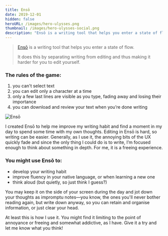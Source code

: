 ```yaml
---
title: Ensō
date: 2019-12-01
hidden: false
heroURL: /images/hero-ulysses.png
thumbnail: /images/hero-ulysses-social.png
description: "Ensō is a writing tool that helps you enter a state of flow."
---
```


> <a href="https://enso.sonnet.io" target="_blank">Ensō</a> is a writing tool that helps you enter a state of flow.
>
> It does this by separating writing from editing and thus making it harder for you to edit yourself.

### The rules of the game:

1. you can't select text
2. you can edit only a character at a time
3. only a few last lines are visible as you type, fading away and losing their importance
4. you can download and review your text when you’re done writing

![Ensō](/images/ulysses-fox.png)

I created Ensō to help me improve my writing habit and find a moment in my day to spend some time with my own thoughts. Editing in Ensō is hard, so writing can be easier. Generally, as I use it, the annoying bits of the UX quickly fade and since the only thing I could do is to write, I’m focused enough to think about something in depth. For me, it is a freeing experience.

### You might use Ensō to:

- develop your writing habit
- improve fluency in your native language, or when learning a new one
- think aloud (but quietly, so just think I guess?)

You may keep it on the side of your screen during the day and jot down your thoughts as impromptu notes—you know, the ones you'll never bother reading again, but write down anyway, so you can retain and organise information, or just clear your head.

At least this is how I use it. You might find it limiting to the point of annoyance or freeing and somewhat addictive, as I have. Give it a try and let me know what you think!

